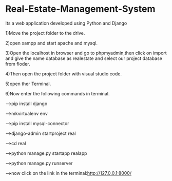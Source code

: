 # Real-Estate-Management-System
Its a web application developed using Python and Django

1)Move the project folder to the drive.

2)open xampp and start apache and mysql.

3)Open the localhost in browser and go to phpmyadmin,then click on import and give the name database as realestate and select our project database from floder.

4)Then open the project folder with visual studio code.

5)open ther Terminal.

6)Now enter the following commands in terminal.

-->pip install django

-->mkvirtualenv env

-->pip install mysql-connector 

-->django-admin startproject real

-->cd real

-->python manage.py startapp realapp

-->python manage.py runserver

-->now click on the link in the terminal:http://127.0.0.1:8000/
